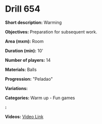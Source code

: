 # Drill 654

**Short description:**
Warming

**Objectives:**
Preparation for subsequent work.

**Area (mxm):**
Room

**Duration (min):**
10'

**Number of players:**
14

**Materials:**
Balls

**Progression:**
"Peladao"

**Variations:**


**Categories:**
Warm up - Fun games

**:**


**Videos:**
[Video Link](https://www.youtube.com/embed/xuRddJG5jgo)

